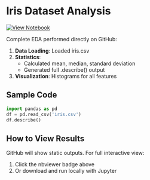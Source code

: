 # Iris Dataset Analysis

[![View Notebook](https://img.shields.io/badge/render-nbviewer-orange)](https://nbviewer.org/github/your-username/your-repo/blob/main/iris_eda.ipynb)

Complete EDA performed directly on GitHub:

1. **Data Loading**: Loaded iris.csv
2. **Statistics**:
   - Calculated mean, median, standard deviation
   - Generated full .describe() output
3. **Visualization**: Histograms for all features

## Sample Code
```python
import pandas as pd
df = pd.read_csv('iris.csv')
df.describe()
```

## How to View Results
GitHub will show static outputs. For full interactive view:
1. Click the nbviewer badge above
2. Or download and run locally with Jupyter
